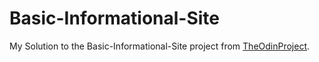 # Basic-Informational-Site

My Solution to the Basic-Informational-Site project from [TheOdinProject](https://www.theodinproject.com/lessons/nodejs-basic-informational-site).
